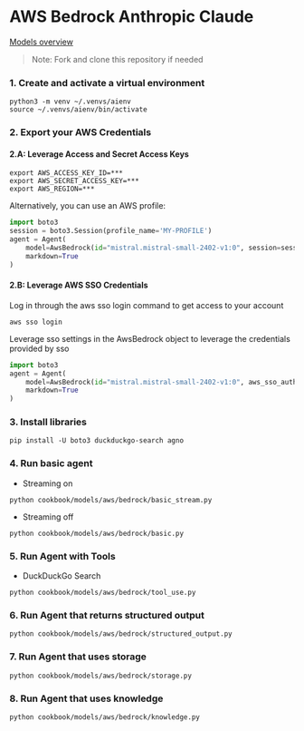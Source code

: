 # AWS Bedrock Anthropic Claude

[Models overview](https://docs.anthropic.com/claude/docs/models-overview)

> Note: Fork and clone this repository if needed

### 1. Create and activate a virtual environment

```shell
python3 -m venv ~/.venvs/aienv
source ~/.venvs/aienv/bin/activate
```

### 2. Export your AWS Credentials

#### 2.A: Leverage Access and Secret Access Keys
```shell
export AWS_ACCESS_KEY_ID=***
export AWS_SECRET_ACCESS_KEY=***
export AWS_REGION=***
```

Alternatively, you can use an AWS profile:

```python
import boto3
session = boto3.Session(profile_name='MY-PROFILE')
agent = Agent(
    model=AwsBedrock(id="mistral.mistral-small-2402-v1:0", session=session),
    markdown=True
)
```

#### 2.B: Leverage AWS SSO Credentials
Log in through the aws sso login command to get access to your account
```shell
aws sso login
```

Leverage sso settings in the AwsBedrock object to leverage the credentials provided by sso
```python
import boto3
agent = Agent(
    model=AwsBedrock(id="mistral.mistral-small-2402-v1:0", aws_sso_auth= True),
    markdown=True
)
```


### 3. Install libraries

```shell
pip install -U boto3 duckduckgo-search agno
```

### 4. Run basic agent

- Streaming on

```shell
python cookbook/models/aws/bedrock/basic_stream.py
```

- Streaming off

```shell
python cookbook/models/aws/bedrock/basic.py
```

### 5. Run Agent with Tools

- DuckDuckGo Search

```shell
python cookbook/models/aws/bedrock/tool_use.py
```

### 6. Run Agent that returns structured output

```shell
python cookbook/models/aws/bedrock/structured_output.py
```

### 7. Run Agent that uses storage

```shell
python cookbook/models/aws/bedrock/storage.py
```

### 8. Run Agent that uses knowledge

```shell
python cookbook/models/aws/bedrock/knowledge.py
```
